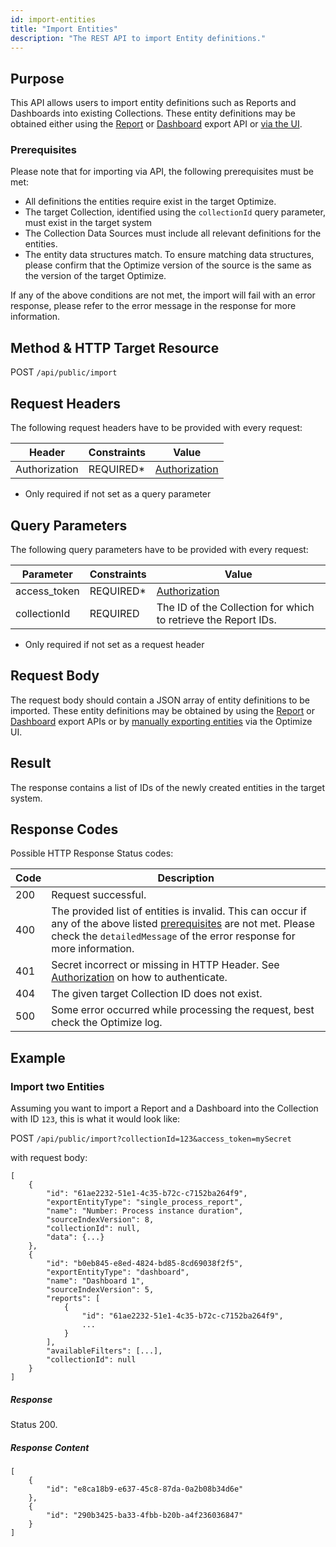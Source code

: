```yaml
---
id: import-entities
title: "Import Entities"
description: "The REST API to import Entity definitions."
---
```


## Purpose

This API allows users to import entity definitions such as Reports and Dashboards into existing Collections. These entity definitions may be obtained either using the [Report](../report/export-report-definitions/) or [Dashboard](../dashboard/export-dashboard-definitions) export API or [via the UI](../../../../components/optimize/userguide/additional-features/export-import#exporting-entities).

### Prerequisites

Please note that for importing via API, the following prerequisites must be met:

- All definitions the entities require exist in the target Optimize.
- The target Collection, identified using the `collectionId` query parameter, must exist in the target system
- The Collection Data Sources must include all relevant definitions for the entities.
- The entity data structures match. To ensure matching data structures, please confirm that the Optimize version of the source is the same as the version of the target Optimize.

If any of the above conditions are not met, the import will fail with an error response, please refer to the error message in the response for more information.

## Method & HTTP Target Resource

POST `/api/public/import`

## Request Headers

The following request headers have to be provided with every request:

|Header|Constraints|Value|
|--- |--- |--- |
|Authorization|REQUIRED*|[Authorization](../authorization)|

* Only required if not set as a query parameter

## Query Parameters

The following query parameters have to be provided with every request:

|Parameter|Constraints|Value|
|--- |--- |--- |
|access_token|REQUIRED*|[Authorization](../authorization)|
|collectionId|REQUIRED|The ID of the Collection for which to retrieve the Report IDs.|

* Only required if not set as a request header

## Request Body

The request body should contain a JSON array of entity definitions to be imported. These entity definitions may be obtained by using the [Report](../report/export-report-definitions) or [Dashboard](../dashboard/export-dashboard-definitions)  export APIs or by [manually exporting entities](../../../../components/optimize/userguide/additional-features/export-import#exporting-entities) via the Optimize UI. 

## Result

The response contains a list of IDs of the newly created entities in the target system.

## Response Codes

Possible HTTP Response Status codes:

|Code|Description|
|--- |--- |
|200|Request successful.|
|400|The provided list of entities is invalid. This can occur if any of the above listed [prerequisites](#prerequisites) are not met. Please check the `detailedMessage` of the error response for more information.|
|401|Secret incorrect or missing in HTTP Header. See [Authorization](../authorization) on how to authenticate.|
|404|The given target Collection ID does not exist.|
|500|Some error occurred while processing the request, best check the Optimize log.|

## Example

### Import two Entities

Assuming you want to import a Report and a Dashboard into the Collection with ID `123`, this is what it would look like:

POST `/api/public/import?collectionId=123&access_token=mySecret`

with request body:

```
[
    {
        "id": "61ae2232-51e1-4c35-b72c-c7152ba264f9",
        "exportEntityType": "single_process_report",
        "name": "Number: Process instance duration",
        "sourceIndexVersion": 8,
        "collectionId": null,
        "data": {...}
    },
    {
        "id": "b0eb845-e8ed-4824-bd85-8cd69038f2f5",
        "exportEntityType": "dashboard",
        "name": "Dashboard 1",
        "sourceIndexVersion": 5,
        "reports": [
            {
                "id": "61ae2232-51e1-4c35-b72c-c7152ba264f9",
                ...
            }
        ],
        "availableFilters": [...],
        "collectionId": null
    }
]
```

##### Response

Status 200.

##### Response Content

```
[
    {
        "id": "e8ca18b9-e637-45c8-87da-0a2b08b34d6e"
    },
    {
        "id": "290b3425-ba33-4fbb-b20b-a4f236036847"
    }
]
```